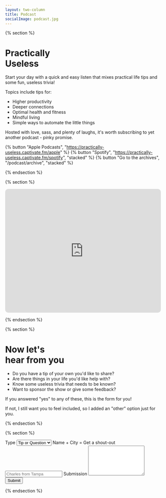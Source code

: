 ```yaml
---
layout: two-column
title: Podcast
socialImage: podcast.jpg
---
```


{% section %}

# Practically <br> Useless

Start your day with a quick and easy listen that mixes practical life tips and some fun, useless trivia!

Topics include tips for:

- Higher productivity
- Deeper connections
- Optimal health and fitness
- Mindful living
- Simple ways to automate the little things

Hosted with love, sass, and plenty of laughs, it's worth subscribing to yet another podcast - pinky promise.

{% button "Apple Podcasts", "https://practically-useless.captivate.fm/apple" %}
{% button "Spotify", "https://practically-useless.captivate.fm/spotify", "stacked" %}
{% button "Go to the archives", "/podcast/archive", "stacked" %}

{% endsection %}

{% section %}

<div class="podcast-player" style="width: 100%; height: 400px; border-radius: 10px; overflow: hidden;"><iframe style="width: 100%; height: 100%;" frameborder="no" scrolling="no" seamless src="https://player.captivate.fm/show/f368b04e-dde4-47b9-84fc-116c56251601/" title="Podcast player"></iframe></div>

{% endsection %}

{% section %}

# Now let's <br> hear from you

- Do you have a tip of your own you'd like to share?
- Are there things in your life you'd like help with?
- Know some useless trivia that needs to be known?
- Want to sponsor the show or give some feedback?

If you answered "yes" to any of these, this is the form for you!

If not, I still want you to feel included, so I added an "other" option just for you.

{% endsection %}

{% section %}

<form class="podcast-form" name="podcast-form" method="POST" netlify>
  <label for="type">Type</label>
  <select name="type" required>
    <option value="topic">Tip or Question</option>
    <option value="trivia">Trivia</option>
    <option value="sponsor">Sponsorship</option>
    <option value="feedback">Feedback</option>
    <option value="other">Other</option>
  </select>
  <label for="name">Name + City =  Get a shout-out</label>
  <input name="name" placeholder="Charles from Tampa"></input>
  <label for="message">Submission</label>
  <textarea name="message" rows="6" required></textarea>
  <button type="submit">Submit</button>
</form>

{% endsection %}
